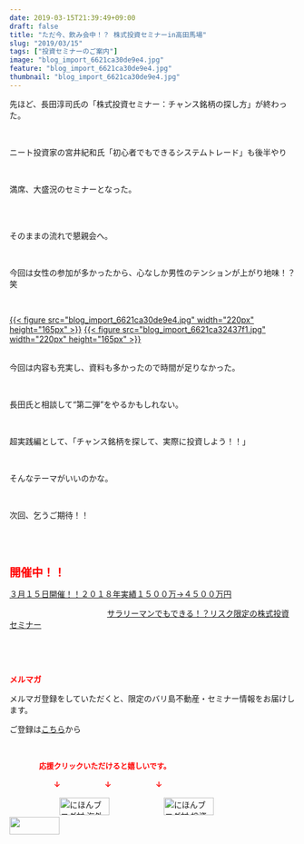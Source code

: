 ```yaml
---
date: 2019-03-15T21:39:49+09:00
draft: false
title: "ただ今、飲み会中！？ 株式投資セミナーin高田馬場"
slug: "2019/03/15"
tags: ["投資セミナーのご案内"]
image: "blog_import_6621ca30de9e4.jpg"
feature: "blog_import_6621ca30de9e4.jpg"
thumbnail: "blog_import_6621ca30de9e4.jpg"
---
```

<p>先ほど、長田淳司氏の「株式投資セミナー：チャンス銘柄の探し方」が終わった。</p><p> </p><p>ニート投資家の宮井紀和氏「初心者でもできるシステムトレード」も後半やり</p><p> </p><p>満席、大盛況のセミナーとなった。</p><p> </p><p><br/>そのままの流れで懇親会へ。</p><p> </p><p>今回は女性の参加が多かったから、心なしか男性のテンションが上がり地味！？笑</p><p> </p><p><a href="blog_import_6621ca30de9e4.jpg">{{< figure src="blog_import_6621ca30de9e4.jpg" width="220px" height="165px" >}}</a> <a href="blog_import_6621ca32437f1.jpg">{{< figure src="blog_import_6621ca32437f1.jpg" width="220px" height="165px" >}}</a></p><p><br/>今回は内容も充実し、資料も多かったので時間が足りなかった。</p><p> </p><p>長田氏と相談して“第二弾”をやるかもしれない。</p><p> </p><p>超実践編として、「チャンス銘柄を探して、実際に投資しよう！！」</p><p> </p><p>そんなテーマがいいのかな。</p><p> </p><p>次回、乞うご期待！！</p><p> </p><p> </p><p><span style="font-size: 1.4em;"><span style="font-weight: bold;"><span style="color: rgb(255, 0, 0);">開催中！！</span></span></span></p><p><a href="entry-12439962299.html" target="_blank">３月１５日開催！！</a><a href="entry-12439962299.html" target="_blank">２０１８年実績１５００万→４５００万円</a>           </p><p>　　　　　　　　　　　　 <a href="entry-12439962299.html" target="_blank">サラリーマンでもできる！？リスク限定の株式投資セミナー</a></p><p> </p><p> </p><p><span style="font-weight: bold;"><span style="color: rgb(255, 0, 0);">メルマガ</span></span></p><p>メルマガ登録をしていただくと、限定のバリ島不動産・セミナー情報をお届けします。</p><p>ご登録は<a href="f9eeVI" target="_blank">こちら</a>から</p><p style="text-align: center;"> </p><p><font color="#ff0000" size="2"><strong>　　　　応援クリックいただけると嬉しいです。</strong></font></p><p><font color="#ff0000" size="2"><strong>　　　　　　↓　　　　　　↓　　　　　　↓</strong></font></p><p><a href="ranking.html?p_cid=01260127" id="&amp;blogmura_banner"><img alt="にほんブログ村 海外生活ブログ バリ島情報へ" border="0" height="31" src="data:image/svg+xml;charset=utf-8,%3Csvg%20xmlns%3D%22http%3A%2F%2Fwww.w3.org%2F2000%2Fsvg%22%20title%3D%22Placeholder%20for%20Images%22%20role%3D%22presentation%22%20viewBox%3D%220%200%2088%2031%22%20%2F%3E" width="88" data-src="//overseas.blogmura.com/bali/img/bali88_31.gif" style="aspect-ratio: auto 88 / 31;"/><noscript><img alt="にほんブログ村 海外生活ブログ バリ島情報へ" border="0" height="31" src="//overseas.blogmura.com/bali/img/bali88_31.gif" width="88"></noscript></a>  <a href="ranking.html?p_cid=01260127" id="&amp;blogmura_banner"><img alt="にほんブログ村 投資ブログ 不動産投資へ" border="0" height="31" src="data:image/svg+xml;charset=utf-8,%3Csvg%20xmlns%3D%22http%3A%2F%2Fwww.w3.org%2F2000%2Fsvg%22%20title%3D%22Placeholder%20for%20Images%22%20role%3D%22presentation%22%20viewBox%3D%220%200%2088%2031%22%20%2F%3E" width="88" data-src="//investment.blogmura.com/hudousantoushi/img/hudousantoushi88_31.gif" style="aspect-ratio: auto 88 / 31;"/><noscript><img alt="にほんブログ村 投資ブログ 不動産投資へ" border="0" height="31" src="//investment.blogmura.com/hudousantoushi/img/hudousantoushi88_31.gif" width="88"></noscript></a> <a href="link.php?1804582" title="人気ブログランキングへ"><img border="0" height="31" src="data:image/svg+xml;charset=utf-8,%3Csvg%20xmlns%3D%22http%3A%2F%2Fwww.w3.org%2F2000%2Fsvg%22%20title%3D%22Placeholder%20for%20Images%22%20role%3D%22presentation%22%20viewBox%3D%220%200%2088%2031%22%20%2F%3E" width="88" data-src="https://blog.with2.net/img/banner/banner_22.gif" style="aspect-ratio: auto 88 / 31;"/><noscript><img border="0" height="31" src="https://blog.with2.net/img/banner/banner_22.gif" width="88"></noscript></a></p><p> </p>

